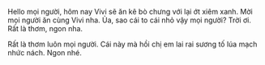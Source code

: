 Hello mọi người, hôm nay Vivi sẽ ăn kê bò chưng với lại ớt xiêm xanh. Mời mọi người ăn cùng Vivi nha. 
Ủa, sao cái to cái nhỏ vậy mọi người? 
Trời ơi. Rất là thơm, ngon nha. 

Rất là thơm luôn mọi người. 
Cái này mà hồi chị em lai rai sương tố lúa mạch nhức nách. 
Ngon nhé.
